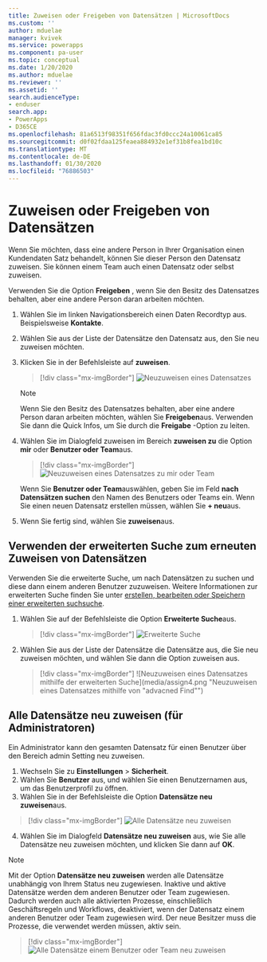 ```yaml
---
title: Zuweisen oder Freigeben von Datensätzen | MicrosoftDocs
ms.custom: ''
author: mduelae
manager: kvivek
ms.service: powerapps
ms.component: pa-user
ms.topic: conceptual
ms.date: 1/20/2020
ms.author: mduelae
ms.reviewer: ''
ms.assetid: ''
search.audienceType:
- enduser
search.app:
- PowerApps
- D365CE
ms.openlocfilehash: 81a6513f98351f656fdac3fd0ccc24a10061ca85
ms.sourcegitcommit: d0f02fdaa125feaea884932e1ef31b8fea1bd10c
ms.translationtype: MT
ms.contentlocale: de-DE
ms.lasthandoff: 01/30/2020
ms.locfileid: "76886503"
---
```

# <a name="assign-or-share-records"></a>Zuweisen oder Freigeben von Datensätzen

Wenn Sie möchten, dass eine andere Person in Ihrer Organisation einen Kundendaten Satz behandelt, können Sie dieser Person den Datensatz zuweisen. Sie können einem Team auch einen Datensatz oder selbst zuweisen.  

Verwenden Sie die Option **Freigeben** , wenn Sie den Besitz des Datensatzes behalten, aber eine andere Person daran arbeiten möchten. 

1. Wählen Sie im linken Navigationsbereich einen Daten Recordtyp aus. Beispielsweise **Kontakte**.

2. Wählen Sie aus der Liste der Datensätze den Datensatz aus, den Sie neu zuweisen möchten.  
  
3. Klicken Sie in der Befehlsleiste auf **zuweisen**.

   > [!div class="mx-imgBorder"]
   > ![Neuzuweisen eines Datensatzes](media/assign1.png "Neuzuweisen eines Datensatzes")

   > [!NOTE]
   > Wenn Sie den Besitz des Datensatzes behalten, aber eine andere Person daran arbeiten möchten, wählen Sie **Freigeben**aus. Verwenden Sie dann die Quick Infos, um Sie durch die **Freigabe** -Option zu leiten. 
   
4. Wählen Sie im Dialogfeld zuweisen im Bereich **zuweisen zu** die Option **mir** oder **Benutzer oder Team**aus.

   > [!div class="mx-imgBorder"]
   > ![Neuzuweisen eines Datensatzes zu mir oder Team](media/assign2.png "Neuzuweisen eines ich-Teams für die Aufzeichnung")
  
   Wenn Sie **Benutzer oder Team**auswählen, geben Sie im Feld **nach Datensätzen suchen** den Namen des Benutzers oder Teams ein. Wenn Sie einen neuen Datensatz erstellen müssen, wählen Sie **+ neu**aus.
  
5. Wenn Sie fertig sind, wählen Sie **zuweisen**aus.

## <a name="use-advanced-find-to-reassign-records"></a>Verwenden der erweiterten Suche zum erneuten Zuweisen von Datensätzen

Verwenden Sie die erweiterte Suche, um nach Datensätzen zu suchen und diese dann einem anderen Benutzer zuzuweisen. Weitere Informationen zur erweiterten Suche finden Sie unter [erstellen, bearbeiten oder Speichern einer erweiterten suchsuche](advanced-find.md).


1. Wählen Sie auf der Befehlsleiste die Option **Erweiterte Suche**aus.

   > [!div class="mx-imgBorder"]
   > ![Erweiterte Suche](media/assign3.png "Auffinden von suchen")
   
2. Wählen Sie aus der Liste der Datensätze die Datensätze aus, die Sie neu zuweisen möchten, und wählen Sie dann die Option zuweisen aus.

   > [!div class="mx-imgBorder"]
   > ![Neuzuweisen eines Datensatzes mithilfe der erweiterten Suche](media/assign4.png "Neuzuweisen eines Datensatzes mithilfe von "advacned Find"")
   
 
 ## <a name="reassign-all-records-for-admins"></a>Alle Datensätze neu zuweisen (für Administratoren)
 
 Ein Administrator kann den gesamten Datensatz für einen Benutzer über den Bereich admin Setting neu zuweisen.
 
 1. Wechseln Sie zu **Einstellungen** > **Sicherheit**.
 2. Wählen Sie **Benutzer** aus, und wählen Sie einen Benutzernamen aus, um das Benutzerprofil zu öffnen.
 3. Wählen Sie in der Befehlsleiste die Option **Datensätze neu zuweisen**aus.
 
   > [!div class="mx-imgBorder"]
   > ![Alle Datensätze neu zuweisen](media/assign5.png "Alle Datensätze neu zuweisen")
   
 4. Wählen Sie im Dialogfeld **Datensätze neu zuweisen** aus, wie Sie alle Datensätze neu zuweisen möchten, und klicken Sie dann auf **OK**.
 
  > [!NOTE]
   > Mit der Option **Datensätze neu zuweisen** werden alle Datensätze unabhängig von Ihrem Status neu zugewiesen. Inaktive und aktive Datensätze werden dem anderen Benutzer oder Team zugewiesen. Dadurch werden auch alle aktivierten Prozesse, einschließlich Geschäftsregeln und Workflows, deaktiviert, wenn der Datensatz einem anderen Benutzer oder Team zugewiesen wird. Der neue Besitzer muss die Prozesse, die verwendet werden müssen, aktiv sein.
 
   > [!div class="mx-imgBorder"]
   > ![Alle Datensätze einem Benutzer oder Team neu zuweisen](media/assign6.png "Alle Datensätze einem Benutzer oder Team neu zuweisen")
 

